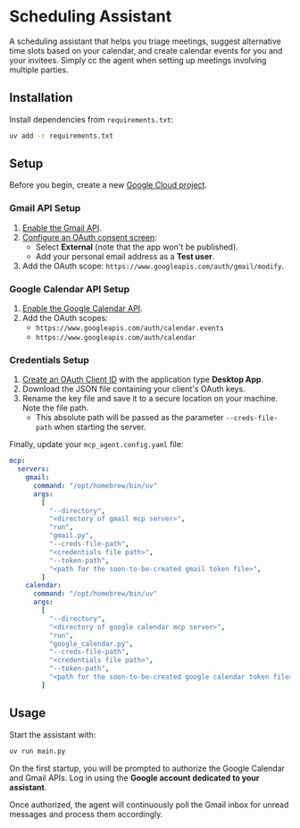 # Scheduling Assistant

A scheduling assistant that helps you triage meetings, suggest alternative time slots based on your calendar, and create calendar events for you and your invitees. Simply cc the agent when setting up meetings involving multiple parties.

## Installation

Install dependencies from `requirements.txt`:

```bash
uv add -r requirements.txt
```

## Setup

Before you begin, create a new [Google Cloud project](https://console.cloud.google.com/projectcreate).

### Gmail API Setup

1. [Enable the Gmail API](https://console.cloud.google.com/workspace-api/products).
2. [Configure an OAuth consent screen](https://console.cloud.google.com/apis/credentials/consent):
   - Select **External** (note that the app won't be published).
   - Add your personal email address as a **Test user**.
3. Add the OAuth scope: `https://www.googleapis.com/auth/gmail/modify`.

### Google Calendar API Setup

1. [Enable the Google Calendar API](https://console.cloud.google.com/workspace-api/products).
2. Add the OAuth scopes:
   - `https://www.googleapis.com/auth/calendar.events`
   - `https://www.googleapis.com/auth/calendar`

### Credentials Setup

1. [Create an OAuth Client ID](https://console.cloud.google.com/apis/credentials/oauthclient) with the application type **Desktop App**.
2. Download the JSON file containing your client's OAuth keys.
3. Rename the key file and save it to a secure location on your machine. Note the file path.
   - This absolute path will be passed as the parameter `--creds-file-path` when starting the server.

Finally, update your `mcp_agent.config.yaml` file:

```yaml
mcp:
  servers:
    gmail:
      command: "/opt/homebrew/bin/uv"
      args:
        [
          "--directory",
          "<directory of gmail mcp server>",
          "run",
          "gmail.py",
          "--creds-file-path",
          "<credentials file path>",
          "--token-path",
          "<path for the soon-to-be-created gmail token file>",
        ]
    calendar:
      command: "/opt/homebrew/bin/uv"
      args:
        [
          "--directory",
          "<directory of google calendar mcp server>",
          "run",
          "google_calendar.py",
          "--creds-file-path",
          "<credentials file path>",
          "--token-path",
          "<path for the soon-to-be-created google calendar token file>",
        ]
```

## Usage

Start the assistant with:

```bash
uv run main.py
```

On the first startup, you will be prompted to authorize the Google Calendar and Gmail APIs. Log in using the **Google account dedicated to your assistant**.

Once authorized, the agent will continuously poll the Gmail inbox for unread messages and process them accordingly.